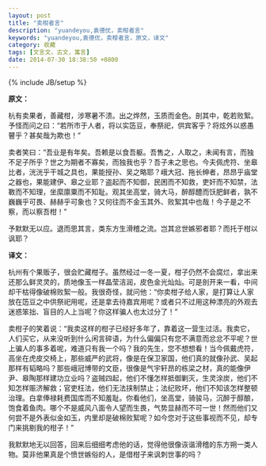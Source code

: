 ```yaml
---
layout: post
title: "卖柑者言"
description: "yuandeyou,袁德优，卖柑者言"
keywords: "yuandeyou,袁德优，卖柑者言，原文，译文"
category: 收藏
tags: [文言文，古文，寓言]
date: 2014-07-30 18:38:50 +0800
---
```

{% include JB/setup %}

**原文：**

杭有卖果者，善藏柑，涉寒暑不溃。出之烨然，玉质而金色。剖其中，乾若败絮。予怪而问之曰：“若所市于人者，将以实笾豆，奉祭祀，供宾客乎？将炫外以惑愚瞽乎？甚矣哉为欺也！”

卖者笑曰：“吾业是有年矣。吾赖是以食吾躯。吾售之，人取之，未闻有言，而独不足子所乎？世之为期者不寡矣，而独我也乎？吾子未之思也。今夫佩虎符、坐皋比者，洸洸乎干城之具也，果能授孙、吴之略耶？峨大冠、拖长绅者，昂昂乎庙堂之器也，果能建伊、皋之业耶？盗起而不知御，民困而不知救，吏奸而不知禁，法斁而不知理，坐縻廪粟而不知耻。观其坐高堂，骑大马，醉醇醴而饫肥鲜者，孰不巍巍乎可畏、赫赫乎可象也？又何往而不金玉其外、败絮其中也哉！今子是之不察，而以察吾柑！”

予默默无以应。退而思其言，类东方生滑稽之流。岂其忿世嫉邪者耶？而托于柑以讽耶？

<!-- more -->

**译文：**

 杭州有个果贩子，很会贮藏柑子。虽然经过一冬一夏，柑子仍然不会腐烂，拿出来还那么鲜灵灵的，质地像玉一样晶莹洁润，皮色金光灿灿。可是剖开来一看，中间却干枯得像破棉败絮一般。我很奇怪，就问他：“你卖柑子给人家，是打算让人家放在笾豆之中供祭祀用呢，还是拿去待嘉宾用呢？或者只不过用这种漂亮的外观去迷惑笨拙、盲目的人上当呢？你这样骗人也太过分了！”
 
 卖柑子的笑着说：“我卖这样的柑子已经好多年了，靠着这一营生过活。我卖它，人们买它，从来没听到什么闲言碎语，为什么偏偏只有您不满意而忿忿不平呢？世上骗人的事多着呢，难道只有我一个吗？我的先生，您不想想看！当今佩戴虎符，高坐在虎皮交椅上，那些威严的武将，像是在保卫家国，他们真的就像孙武、吴起那样有韬略吗？那些峨冠博带的文臣，很像是气宇轩昂的栋梁之材，真的能像伊尹、皋陶那样建功立业吗？盗贼四起，他们不懂怎样抵御剿灭，生灵涂炭，他们不知怎样赈济解救；官吏枉法，他们无法挟制禁止；法纪败坏，他们不知该怎样整顿治理。白拿俸禄耗费国库而不知羞耻。你看他们，坐高堂，骑骏马，沉醉于醇酿，饱食着鱼肉。哪个不是威风八面令人望而生畏，气势显赫而不可一世！然而他们又何尝不是外表似金如玉，内里却是破棉败絮呢？如今您对于这些事视而不见，却专门来挑剔我的柑子！”
 
 我默默地无以回答，回来后细细考虑他的话，觉得他很像诙谐滑稽的东方朔一类人物。莫非他果真是个愤世嫉俗的人，是借柑子来讽刺世事的吗？


